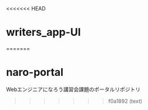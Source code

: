 <<<<<<< HEAD
# writers_app-UI
=======
# naro-portal
Webエンジニアになろう講習会課題のポータルリポジトリ
>>>>>>> f0a1892 (text)
